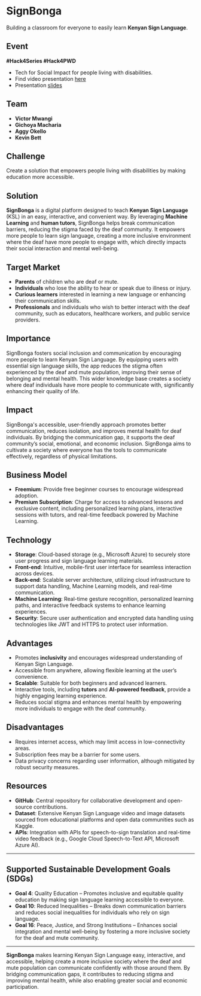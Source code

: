 # SignBonga  
Building a classroom for everyone to easily learn **Kenyan Sign Language**.

## Event  
**#Hack4Series #Hack4PWD**  
- Tech for Social Impact for people living with disabilities.  
- Find video presentation [here](pres_video/presentation.mkv)  
- Presentation [slides](https://pitch.com/v/signbonga-ehtcq6/11c90d95-942d-4f27-868e-65aa1f7543aa)  


## Team  
- **Victor Mwangi**  
- **Gichoya Macharia**  
- **Aggy Okello**  
- **Kevin Bett**

## Challenge  
Create a solution that empowers people living with disabilities by making education more accessible.

## Solution  
**SignBonga** is a digital platform designed to teach **Kenyan Sign Language** (KSL) in an easy, interactive, and convenient way. By leveraging **Machine Learning** and **human tutors**, SignBonga helps break communication barriers, reducing the stigma faced by the deaf community. It empowers more people to learn sign language, creating a more inclusive environment where the deaf have more people to engage with, which directly impacts their social interaction and mental well-being.

## Target Market  
- **Parents** of children who are deaf or mute.  
- **Individuals** who lose the ability to hear or speak due to illness or injury.  
- **Curious learners** interested in learning a new language or enhancing their communication skills.  
- **Professionals** and individuals who wish to better interact with the deaf community, such as educators, healthcare workers, and public service providers.

## Importance  
SignBonga fosters social inclusion and communication by encouraging more people to learn Kenyan Sign Language. By equipping users with essential sign language skills, the app reduces the stigma often experienced by the deaf and mute population, improving their sense of belonging and mental health. This wider knowledge base creates a society where deaf individuals have more people to communicate with, significantly enhancing their quality of life.

## Impact  
SignBonga's accessible, user-friendly approach promotes better communication, reduces isolation, and improves mental health for deaf individuals. By bridging the communication gap, it supports the deaf community’s social, emotional, and economic inclusion. SignBonga aims to cultivate a society where everyone has the tools to communicate effectively, regardless of physical limitations.

## Business Model  
- **Freemium**: Provide free beginner courses to encourage widespread adoption.  
- **Premium Subscription**: Charge for access to advanced lessons and exclusive content, including personalized learning plans, interactive sessions with tutors, and real-time feedback powered by Machine Learning.

## Technology  
- **Storage**: Cloud-based storage (e.g., Microsoft Azure) to securely store user progress and sign language learning materials.  
- **Front-end**: Intuitive, mobile-first user interface for seamless interaction across devices.  
- **Back-end**: Scalable server architecture, utilizing cloud infrastructure to support data handling, Machine Learning models, and real-time communication.  
- **Machine Learning**: Real-time gesture recognition, personalized learning paths, and interactive feedback systems to enhance learning experiences.  
- **Security**: Secure user authentication and encrypted data handling using technologies like JWT and HTTPS to protect user information.

## Advantages  
- Promotes **inclusivity** and encourages widespread understanding of Kenyan Sign Language.  
- Accessible from anywhere, allowing flexible learning at the user’s convenience.  
- **Scalable**: Suitable for both beginners and advanced learners.  
- Interactive tools, including **tutors** and **AI-powered feedback**, provide a highly engaging learning experience.  
- Reduces social stigma and enhances mental health by empowering more individuals to engage with the deaf community.

## Disadvantages  
- Requires internet access, which may limit access in low-connectivity areas.  
- Subscription fees may be a barrier for some users.  
- Data privacy concerns regarding user information, although mitigated by robust security measures.

## Resources  
- **GitHub**: Central repository for collaborative development and open-source contributions.  
- **Dataset**: Extensive Kenyan Sign Language video and image datasets sourced from educational platforms and open data communities such as Kaggle.  
- **APIs**: Integration with APIs for speech-to-sign translation and real-time video feedback (e.g., Google Cloud Speech-to-Text API, Microsoft Azure AI).

---

## Supported Sustainable Development Goals (SDGs)  
- **Goal 4**: Quality Education – Promotes inclusive and equitable quality education by making sign language learning accessible to everyone.  
- **Goal 10**: Reduced Inequalities – Breaks down communication barriers and reduces social inequalities for individuals who rely on sign language.  
- **Goal 16**: Peace, Justice, and Strong Institutions – Enhances social integration and mental well-being by fostering a more inclusive society for the deaf and mute community.

---

**SignBonga** makes learning Kenyan Sign Language easy, interactive, and accessible, helping create a more inclusive society where the deaf and mute population can communicate confidently with those around them. By bridging communication gaps, it contributes to reducing stigma and improving mental health, while also enabling greater social and economic participation.

